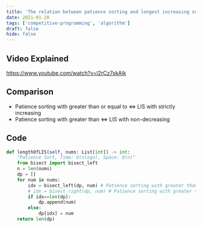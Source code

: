 ```yaml
---
title: 'The relation between patience sorting and longest increasing substring'
date: 2021-01-28
tags: ['competitive-programming', 'algorithm']
draft: false
hide: false
---
```


## Video Explained
https://www.youtube.com/watch?v=l2rCz7skAlk

## Comparison
* Patience sorting with greater than or equal to <=> LIS with strictly increasing
* Patience sorting with greater than <=> LIS with non-decreasing

## Code
``` python
def lengthOfLIS(self, nums: List[int]) -> int:
    "Patience Sort, Time: O(nlogn), Space: O(n)"
    from bisect import bisect_left
    n = len(nums)
    dp = []
    for num in nums:
        idx = bisect_left(dp, num) # Patience sorting with greater than or equal to <=> LIS with strictly increasing
        # idx = bisect_right(dp, num) # Patience sorting with greater than <=> LIS with non-decreasing
        if idx==len(dp):
            dp.append(num)
        else:
            dp[idx] = num
    return len(dp)
```